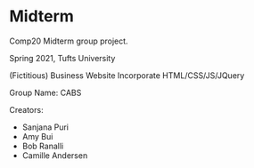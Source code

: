 # Midterm
Comp20 Midterm group project. 

Spring 2021, Tufts University

(Fictitious) Business Website
Incorporate HTML/CSS/JS/JQuery

Group Name: CABS

Creators:
- Sanjana Puri
- Amy Bui
- Bob Ranalli
- Camille Andersen


